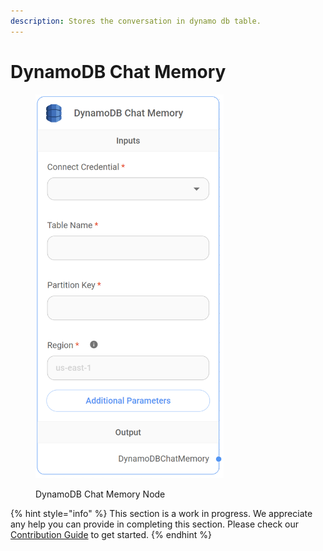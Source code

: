 ```yaml
---
description: Stores the conversation in dynamo db table.
---
```


# DynamoDB Chat Memory

<figure><img src="../../../.gitbook/assets/image (107).png" alt="" width="301"><figcaption><p>DynamoDB Chat Memory Node</p></figcaption></figure>

{% hint style="info" %}
This section is a work in progress. We appreciate any help you can provide in completing this section. Please check our [Contribution Guide](../../../contributing/) to get started.
{% endhint %}
